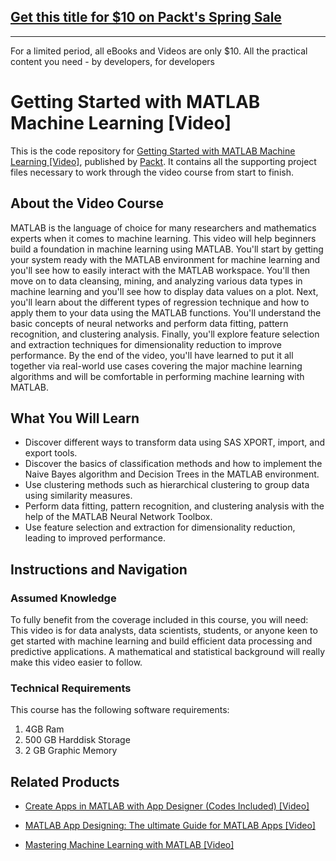 ## [Get this title for $10 on Packt's Spring Sale](https://www.packt.com/V09908?utm_source=github&utm_medium=packt-github-repo&utm_campaign=spring_10_dollar_2022)
-----
For a limited period, all eBooks and Videos are only $10. All the practical content you need \- by developers, for developers

# Getting Started with MATLAB Machine Learning [Video]
This is the code repository for [Getting Started with MATLAB Machine Learning [Video]](https://www.packtpub.com/big-data-and-business-intelligence/getting-started-matlab-machine-learning-video?utm_source=github&utm_medium=repository&utm_campaign=9781788999847), published by [Packt](https://www.packtpub.com/?utm_source=github). It contains all the supporting project files necessary to work through the video course from start to finish.
## About the Video Course
MATLAB is the language of choice for many researchers and mathematics experts when it comes to machine learning. This video will help beginners build a foundation in machine learning using MATLAB. You'll start by getting your system ready with the MATLAB environment for machine learning and you'll see how to easily interact with the MATLAB workspace. You'll then move on to data cleansing, mining, and analyzing various data types in machine learning and you'll see how to display data values on a plot. Next, you'll learn about the different types of regression technique and how to apply them to your data using the MATLAB functions. You'll understand the basic concepts of neural networks and perform data fitting, pattern recognition, and clustering analysis. Finally, you'll explore feature selection and extraction techniques for dimensionality reduction to improve performance. By the end of the video, you'll have learned to put it all together via real-world use cases covering the major machine learning algorithms and will be comfortable in performing machine learning with MATLAB.

<H2>What You Will Learn</H2>
<DIV class=book-info-will-learn-text>
<UL>
<LI><SPAN id=what_you_will_learn_c class=sugar_field>Discover different ways to transform data using SAS XPORT, import, and export tools. </SPAN>
<LI><SPAN id=what_you_will_learn_c class=sugar_field>Discover the basics of classification methods and how to implement the Naive Bayes algorithm and Decision Trees in the MATLAB environment.</SPAN> 
<LI><SPAN id=what_you_will_learn_c class=sugar_field>Use clustering methods such as hierarchical clustering to group data using similarity measures.</SPAN> 
<LI><SPAN id=what_you_will_learn_c class=sugar_field>Perform data fitting, pattern recognition, and clustering analysis with the help of the MATLAB Neural Network Toolbox.</SPAN> 
<LI><SPAN id=what_you_will_learn_c class=sugar_field>Use feature selection and extraction for dimensionality reduction, leading to improved performance.</SPAN> </LI></UL></DIV>

## Instructions and Navigation
### Assumed Knowledge
To fully benefit from the coverage included in this course, you will need:<br/>
This video is for data analysts, data scientists, students, or anyone keen to get started with machine learning and build efficient data processing and predictive applications. A mathematical and statistical background will really make this video easier to follow.
### Technical Requirements
This course has the following software requirements:<br/>
1. 4GB Ram
2. 500 GB Harddisk Storage
3. 2 GB Graphic Memory

## Related Products
* [Create Apps in MATLAB with App Designer (Codes Included) [Video]](https://www.packtpub.com/application-development/create-apps-matlab-app-designer-codes-included-video?utm_source=github&utm_medium=repository&utm_campaign=9781788994699)

* [MATLAB App Designing: The ultimate Guide for MATLAB Apps [Video]](https://www.packtpub.com/application-development/matlab-app-designing-ultimate-guide-matlab-apps-video?utm_source=github&utm_medium=repository&utm_campaign=9781788998055)

* [Mastering Machine Learning with MATLAB [Video]](https://www.packtpub.com/big-data-and-business-intelligence/mastering-machine-learning-matlab-video?utm_source=github&utm_medium=repository&utm_campaign=9781788998130)

